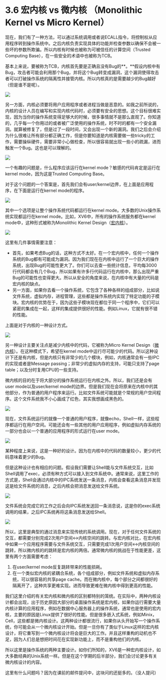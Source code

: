 # 3.6 宏内核 vs 微内核 （Monolithic Kernel vs Micro Kernel）

现在，我们有了一种方法，可以通过系统调用或者说ECALL指令，将控制权从应用程序转到操作系统中。之后内核负责实现具体的功能并检查参数以确保不会被一些坏的参数所欺骗。所以内核有时候也被称为可被信任的计算空间（Trusted Computing Base），在一些安全的术语中也被称为TCB。

基本上来说，要被称为TCB，内核首先要是正确且没有Bug的**。**假设内核中有Bug，攻击者可能会利用那个Bug，并将这个Bug转变成漏洞，这个漏洞使得攻击者可以打破操作系统的隔离性并接管内核。所以内核真的是需要越少的Bug越好（但是谁不是呢）。

![](../.gitbook/assets/image%20%2880%29.png)

另一方面，内核必须要将用户应用程序或者进程当做是恶意的。如我之前所说的，内核的设计人员在编写和实现内核代码时，必须要有安全的思想。这个目标很难实现，因为当你的操作系统变得足够大的时候，很多事情就不是那么直观了。你知道的，几乎每一个你用过的或者被广泛使用的操作系统，时不时的都有一个安全漏洞。就算被修复了，但是过了一段时间，又会出现一个新的漏洞。我们之后会介绍为什么很难让所有部分都正确工作，但是你要知道是内核需要做一些tricky的工作，需要操纵硬件，需要非常小心做检查，所以很容易就出现一些小的疏漏，进而触发一个Bug。这也是可以理解的。

![](../.gitbook/assets/image%20%2881%29.png)

一个有趣的问题是，什么程序应该运行在kernel mode？敏感的代码肯定是运行在kernel mode，因为这是Trusted Computing Base。

对于这个问题的一个答案是，首先我们会有user/kernel边界，在上面是应用程序，在下面是运行在kernel mode的程序。

![](../.gitbook/assets/image%20%2893%29.png)

其中一个选项是让整个操作系统代码都运行在kernel mode。大多数的Unix操作系统实现都运行在kernel mode。比如，XV6中，所有的操作系统服务都在kernel mode中，这种形式被称为Monolithic Kernel Design（[宏内核](https://en.wikipedia.org/wiki/Monolithic_kernel)）。

![](../.gitbook/assets/image%20%2889%29.png)

这里有几件事情需要注意：

* 首先，如果考虑Bug的话，这种方式不太好。在一个宏内核中，任何一个操作系统的Bug都有可能成为漏洞。因为我们现在在内核中运行了一个巨大的操作系统，出现Bug的可能性更大了。你们可以去查一些统计信息，平均每3000行代码都会有几个Bug，所以如果有许多行代码运行在内核中，那么出现严重Bug的可能性也变得更大。所以从安全的角度来说，在内核中有大量的代码是宏内核的缺点。
* 另一方面，如果你去看一个操作系统，它包含了各种各样的组成部分，比如说文件系统，虚拟内存，进程管理，这些都是操作系统内实现了特定功能的子模块。宏内核的优势在于，因为这些子模块现在都位于同一个程序中，它们可以紧密的集成在一起，这样的集成提供很好的性能。例如Linux，它就有很不错的性能。

上面是对于内核的一种设计方式。

![](../.gitbook/assets/image%20%2886%29.png)

另一种设计主要关注点是减少内核中的代码，它被称为Micro Kernel Design（[微内核](https://en.wikipedia.org/wiki/Microkernel)）。在这种模式下，希望在kernel mode中运行尽可能少的代码。所以这种设计下还是有内核，但是内核只有非常少的几个模块，例如，内核通常会有一些IPC的实现或者是Message passing；非常少的虚拟内存的支持，可能只支持了page table；以及分时复用CPU的一些支持。

微内核的目的在于将大部分的操作系统运行在内核之外。所以，我们还是会有user mode以及user/kernel mode的边界。但是我们现在会将原来在内核中的其他部分，作为普通的用户程序来运行。比如文件系统可能就是个常规的用户空间程序。这个文件系统我不小心画成了红色，其实我想画成黑色的。

![](../.gitbook/assets/image%20%2887%29.png)

现在，文件系统运行的就像一个普通的用户程序，就像echo，Shell一样，这些程序都运行在用户空间。可能还会有一些其他的用户应用程序，例如虚拟内存系统的一部分也会以一个普通的应用程序的形式运行在user mode。

![](../.gitbook/assets/image%20%2896%29.png)

某种程度上来说，这是一种好的设计。因为在内核中的代码的数量较小，更少的代码意味着更少的Bug。

但是这种设计也有相应的问题。假设我们需要让Shell能与文件系统交互，比如Shell调用了exec，必须有种方式可以接入到文件系统中。通常来说，这里工作的方式是，Shell会通过内核中的IPC系统发送一条消息，内核会查看这条消息并发现这是给文件系统的消息，之后内核会把消息发送给文件系统。

![](../.gitbook/assets/image%20%2885%29.png)

文件系统会完成它的工作之后会向IPC系统发送回一条消息说，这是你的exec系统调用的结果，之后IPC系统再将这条消息发送给Shell。

![](../.gitbook/assets/image%20%2897%29.png)

所以，这里是典型的通过消息来实现传统的系统调用。现在，对于任何文件系统的交互，都需要分别完成2次用户空间&lt;-&gt;内核空间的跳转。与宏内核对比，在宏内核中如果一个应用程序需要与文件系统交互，只需要完成1次用户空间&lt;-&gt;内核空间的跳转，所以微内核的的跳转是宏内核的两倍。通常微内核的挑战在于性能更差，这里有两个方面需要考虑：

1. 在user/kernel mode反复跳转带来的性能损耗。
2. 在一个类似宏内核的紧耦合系统，各个组成部分，例如文件系统和虚拟内存系统，可以很容易的共享page cache。而在微内核中，每个部分之间都很好的隔离开了，这种共享更难实现。进而导致更难在微内核中得到更高的性能。

我们这里介绍的有关宏内核和微内核的区别都特别的笼统。在实际中，两种内核设计都会出现，出于历史原因大部分的桌面操作系统是宏内核，如果你运行需要大量内核计算的应用程序，例如在数据中心服务器上的操作系统，通常也是使用的宏内核，主要的原因是Linux提供了很好的性能。但是很多嵌入式系统，例如Minix，Cell，这些都是微内核设计。这两种设计都很流行，如果你从头开始写一个操作系统，你可能会从一个微内核设计开始。但是一旦你有了类似于Linux这样的宏内核设计，将它重写到一个微内核设计将会是巨大的工作。并且这样重构的动机也不足，因为人们总是想把时间花在实现新功能上，而不是重构他们的内核。

所以这里是操作系统的两种主要设计。如你们所知的，XV6是一种宏内核设计，如大多数经典的Unix系统一样。但是在这个学期的后半部分，我们会讨论更多有关微内核设计的内容。

这里有什么问题吗？因为在课前的邮件提问中，这块问的还挺多的。（没人提问）

